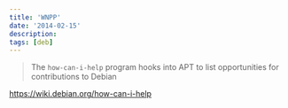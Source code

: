 ```yaml
---
title: 'WNPP'
date: '2014-02-15'
description:
tags: [deb]
---
```


> The `how-can-i-help` program hooks into APT to list opportunities for contributions to Debian

<https://wiki.debian.org/how-can-i-help>

